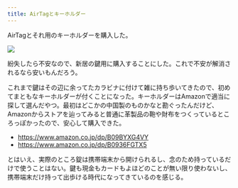 ```yaml
---
title: AirTagとキーホルダー
---
```


AirTagとそれ用のキーホルダーを購入した。

![](https://i.imgur.com/EVCF7pUh.jpg)

紛失したら不安なので、新居の鍵用に購入することにした。これで不安が解消されるなら安いもんだろう。

これまで鍵はその辺に余ってたカラビナに付けて雑に持ち歩いてきたので、初めてまともなキーホルダーが付くことになった。キーホルダーはAmazonで適当に探して選んだやつ。最初はどこかの中国製のものかなと勘ぐったんだけど、Amazonからストアを辿ってみると普通に革製品の鞄や財布をつくっているところっぽかったので、安心して購入できた。

- <https://www.amazon.co.jp/dp/B09BYXG4VY>
- <https://www.amazon.co.jp/dp/B0936FGTX5>

とはいえ、実際のところ錠は携帯端末から開けられるし、念のため持っているだけで使うことはない。鍵も現金もカードもよほどのことが無い限り使わないし、携帯端末だけ持って出歩ける時代になってきているのを感じる。
